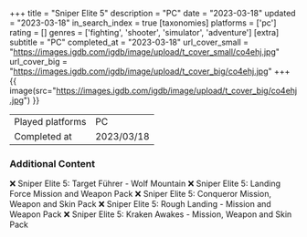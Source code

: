 +++
title = "Sniper Elite 5"
description = "PC"
date = "2023-03-18"
updated = "2023-03-18"
in_search_index = true
[taxonomies]
platforms = ['pc']
rating = []
genres = ['fighting', 'shooter', 'simulator', 'adventure']
[extra]
subtitle = "PC"
completed_at = "2023-03-18"
url_cover_small = "https://images.igdb.com/igdb/image/upload/t_cover_small/co4ehj.jpg"
url_cover_big = "https://images.igdb.com/igdb/image/upload/t_cover_big/co4ehj.jpg"
+++
{{ image(src="https://images.igdb.com/igdb/image/upload/t_cover_big/co4ehj.jpg") }}

|              |            |
| ------------ | ---------- |
| Played platforms    | PC |
| Completed at | 2023/03/18 |



### Additional Content


❌ Sniper Elite 5: Target Führer - Wolf Mountain
❌ Sniper Elite 5: Landing Force Mission and Weapon Pack
❌ Sniper Elite 5: Conqueror Mission, Weapon and Skin Pack
❌ Sniper Elite 5: Rough Landing - Mission and Weapon Pack
❌ Sniper Elite 5: Kraken Awakes - Mission, Weapon and Skin Pack